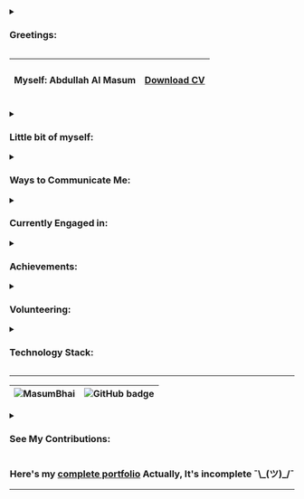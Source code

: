 <details>
  <summary>
    
### Greetings: ###     
    
  </summary>
<p align="center">
  <img src="https://user-images.githubusercontent.com/53784551/112112302-8cbb8700-8bdf-11eb-9584-71352b93fa1e.gif" alt="Welcome From MasumBhai"/>
</p>

</details>

<div align="center">
  
| <h4>Myself: Abdullah Al Masum</h4> | <h4><a target="_blank" href="https://rebrand.ly/Resume_of_Masum">Download CV</a></h4> |
|---|---| 

</div>

<details>
  <summary>
    
### Little bit of myself: ###     
    
  </summary>
  
I am currently pursuing my B.Sc (final year) in CSE at Military Institute of Science & Technology, Bangladesh. I am an open source enthusiast & always hungry for project related work. However I consider myself a more of an 'elephant in the room' than a 'shut-in nerd', well, Actually Both are True. Again, I like to introduce myself as an anime lover (Otaku) & malayalam movie admirers & a bookworm. I read Alexandre Dumas 'Three Musketeers' in class six & William Shakespeare's 'Hamlet' in class seven & read Leo Tolstoy's 'War and Peace' in college. Alright past is past, now sometimes I imagine myself as a 'professional code stealer' from stackoverflow!! I can't honestly say that I really love staring at the monitor and typing stuffs that make sense to a specific group of people, but it is what it is. And I don't think an intro like this okay to fully say who am I in real. But I keenly wish to learn more and become as skillful as possible within my limits.


</details>

<details>
  <summary>
    
### Ways to Communicate Me: ###     
    
  </summary>
  
<p align="center">
  <a target="_blank" href="https://api.whatsapp.com/send?phone=8801551805248">
  <img alt="Whatsapp" width="48px" src="https://user-images.githubusercontent.com/53784551/112117006-11f56a80-8be5-11eb-8cd7-f080a175994b.png" />
  </a> &nbsp; &nbsp; &nbsp;
  <a target="_blank" href="mailto:abdullahmasum6035@gmail.com">
  <img alt="Gmail" width="48px" src="https://user-images.githubusercontent.com/53784551/112116791-d9559100-8be4-11eb-8563-ceca65c1a7ad.png" />
  </a> &nbsp; &nbsp; &nbsp;
  <a target="_blank" href="https://www.facebook.com/profile.php?id=100015653296778">
  <img alt="Facebook" width="48px" src="https://user-images.githubusercontent.com/53784551/112116930-fc804080-8be4-11eb-8308-eb397b828805.png" />
  </a> &nbsp; &nbsp; &nbsp;
  <a target="_blank" href="https://www.instagram.com/masum.035">
  <img alt="Instagram" width="48px" src="https://user-images.githubusercontent.com/53784551/112117102-2c2f4880-8be5-11eb-9c8a-ebc37cafe127.png" />
  </a> &nbsp; &nbsp; &nbsp;
  <a target="_blank" href="https://t.me/MasumBhai">
  <img alt="Telegram" width="48px" src="https://user-images.githubusercontent.com/53784551/159965796-4305b4e9-4df1-4bf2-9150-30c685b534b5.png" />
  </a> &nbsp; &nbsp; &nbsp;
  <a target="_blank" href="https://join.slack.com/t/slack-ura7050/shared_invite/zt-15uzyt4tz-mr6j~UlVwpjS~IqDQMLJRg">
  <img alt="Slack" width="44px" src="https://user-images.githubusercontent.com/53784551/160111393-c0672cca-5eef-4b04-929b-1370ea787efd.svg" />  
  </a> &nbsp; &nbsp; &nbsp;
  <a target="_blank" href="https://www.linkedin.com/in/masum035/">
  <img alt="LinkedIn" width="48px" src="https://user-images.githubusercontent.com/53784551/164224879-ff3f4e67-14a8-495e-b9c7-f9e66634ce9e.png" />  
  </a>
  
</p>
</details>

<details>
  <summary>
    
### Currently Engaged in: ###     
    
  </summary>

- Foreign PhD Assignment on xv6 Operating System. (You can also hire me for your project...)
- Making a Human level Intellectual Chat Bot based on Unsupervised Learning. 
- Bangladesh Military Project named Artillery Fire Guidance System With UAV
- Making an advanced Blockchain Project for thesis
- Learning Front-End FrameWork Angular
- Improving Solely Developed `Mujib's Vision` Android App
  
</details>

<details>
  <summary>
    
### Achievements: ###
    
  </summary>
  
Here are few of my notable achievements :
- Placed 1st roll number when i was in class Two (Cause I was the only student in my class in that school for whole one year!!!) <br> It was a sweet experience. No Competitors. All Beautiful Teachers Adored me... Oh! good old days... 
- Jokes aside, see <a target="_blank" href="https://slides.com/masumbhai/certificates/fullscreen">my certifications here</a>
  
</details>

<details>
  <summary>
    
### Volunteering: ###
    
  </summary>
  
- Pi Day Celebration (2017) in NDC organized by Notre Dame Math Club
- Inter University Programming Contest (2019) in MIST organized by MIST Computer Club
- National Collegiate Programming Contest (2020) in MIST organized by Dept of CSE,MIST
  
</details>

<details>
  <summary>
    
### Technology Stack: ###
    
  </summary>

<b>Languages :</b> <a target="_blank" href="https://github.com/MasumBhai/Java-Basics.git">Java</a> • <a target="_blank" href="https://github.com/MasumBhai/Slice-of-life-with-Python.git">Python</a> • <a target="_blank" href="https://github.com/MasumBhai/Anime-Streaming.git">PHP</a> • <a target="_blank" href="https://github.com/MasumBhai/personal_portfolio.git">JS</a> • <a target="_blank" href="https://github.com/MasumBhai/need-Help-.git">HTML</a> • <a target="_blank" href="https://github.com/MasumBhai/need-Help-.git">CSS</a> • <a target="_blank" href="https://github.com/MasumBhai/sql-injected-knight.git">SQL</a> • <a target="_blank" href="https://github.com/MasumBhai/Treasure-Hunting-game.git">C</a> • <a target="_blank" href="https://github.com/MasumBhai/Data-Structure.git">C++</a>  • <a target="_blank" href="https://github.com/MasumBhai/50-Day-challenge-with-Assembly-Language.git">Assembly</a> • <a target="_blank" href="https://github.com/MasumBhai/Matlab-Salvage.git">Matlab</a>

<b>Databases :</b> Oracle • MySQL • PostgreSQL • Firebase • MongoDB

<b>Frameworks :</b> <a target="_blank" href="https://github.com/Brainy-Fools/Railway-Database-Management-Project.git">Django</a> • <a target="_blank" href="https://github.com/MasumBhai/Python-Cluster-Project.git">Selenium</a> • <a target="_blank" href="https://github.com/MasumBhai/personal_portfolio.git">jQuery</a> • <a target="_blank" href="https://github.com/MasumBhai/Training_Python_Flask.git">Flask</a> • <a target="_blank" href="https://github.com/MasumBhai/Learning-Angular.git">Angular</a>

<b>Tools :</b> PostMan • Android Studio • IntelliJ Idea • Visual Studio • Pycharm • Unreal Engine4 • PhpStorm • AWS • WebStorm • Ubuntu

</details>

---
  
<div align="center">
  
| <a target="_blank" href="https://github.com/MasumBhai" text-align="left"><img src="https://komarev.com/ghpvc/?username=MasumBhai&label=Profile%20Views&color=blueviolet&style=for-the-badge" alt="MasumBhai" style="float:left" /></a> | <a target="_blank" href="https://github.com/MasumBhai?tab=followers" text-align="right"><img src="https://img.shields.io/github/followers/MasumBhai?label=Followers&logo=GitHub&style=for-the-badge" alt="GitHub badge" style="float:right" /></a>  |
|---|---| 

</div>

<details>
  <summary>
    
### See My Contributions: ###     
    
  </summary>
  
<div align="center">
  
Profile stats              |  Language Contribution
:-------------------------:|:-------------------------:
<img align="center" src="https://github-readme-stats.vercel.app/api?username=masumBhai&show_icons=true&count_private=true&theme=great-gatsby" width="440" alt="MasumBhai" /> | <img src="https://github-readme-stats.vercel.app/api/top-langs?username=MasumBhai&exclude_repo=Treasure-Hunting-game&show_icons=true&locale=en&layout=compact&theme=great-gatsby&langs_count=10" width="380" alt="MasumBhai" />

</div>

  
</details>
  
<div align="center">
<h3>Here's my <a href="https://masumbhai.github.io/personal_portfolio/">complete portfolio</a> Actually, It's incomplete ¯\_(ツ)_/¯ </h3> 
</div>

<hr>
